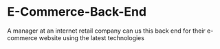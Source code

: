 # E-Commerce-Back-End
A manager at an internet retail company can us this back end for their e-commerce website using the latest technologies
